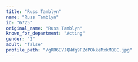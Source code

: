 ```yaml
---
title: "Russ Tamblyn"
name: "Russ Tamblyn"
id: "6725"
original_name: "Russ Tamblyn"
known_for_department: "Acting"
gender: "2"
adult: "false"
profile_path: "/gRR6IVJQNdg9FZdPOkkeMxkMQBC.jpg"
---
```

